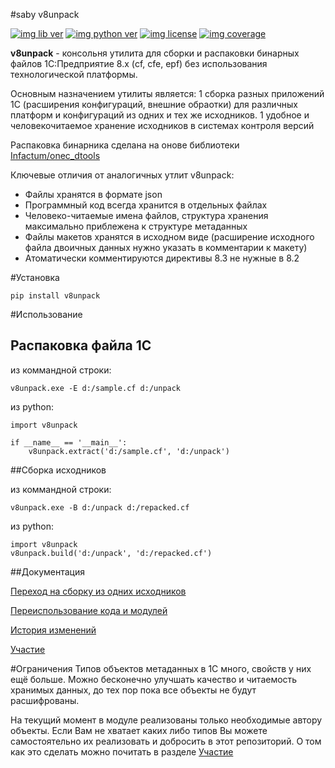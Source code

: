 #saby v8unpack

[![img lib ver](https://img.shields.io/pypi/v/v8unpack.svg "")](https://pypi.python.org/pypi/v8unpack)
[![img python ver](https://img.shields.io/pypi/pyversions/v8unpack.svg "")](https://pypi.python.org/pypi/v8unpack)
[![img license](https://img.shields.io/pypi/l/v8unpack.svg "")](https://pypi.python.org/pypi/v8unpack)
[![img coverage](https://img.shields.io/coveralls/Infactum/v8unpack.svg "")](https://coveralls.io/github/saby/v8unpack)

**v8unpack** - консольня утилита для сборки и распаковки бинарных файлов 
1С:Предприятие 8.х (cf, cfe, epf) без использования технологической платформы.

Основным назначением утилиты является:
1 сборка разных приложений 1С (расширения конфигураций, внешние обраотки) для различных 
платформ и конфигураций из одних и тех же исходников.
1 удобное и человекочитаемое хранение исходников в системах контроля версий

Распаковка бинарника сделана на онове библиотеки [Infactum/onec_dtools](https://github.com/Infactum/onec_dtools)

Ключевые отличия от аналогичных утлит v8unpack:
 * Файлы хранятся в формате json
 * Программный код всегда хранится в отдельных файлах
 * Человеко-читаемые имена файлов, структура хранения максимально приблежена к структуре метаданных
 * Файлы макетов хранятся в исходном виде (расширение исходного файла двоичных данных нужно указать в 
   комментарии к макету)
 * Атоматически комментируются директивы 8.3 не нужные в 8.2

#Установка

    pip install v8unpack

#Использование

## Распаковка файла 1С

из коммандной строки:

    v8unpack.exe -E d:/sample.cf d:/unpack

из python:

    import v8unpack
    
    if __name__ == '__main__':
        v8unpack.extract('d:/sample.cf', 'd:/unpack')

##Сборка исходников

из коммандной строки:

    v8unpack.exe -B d:/unpack d:/repacked.cf

из python:

    import v8unpack
    v8unpack.build('d:/unpack', 'd:/repacked.cf')

##Документация

[Переход на сборку из одних исходников](/docs/transition.md)

[Переиспользование кода и модулей](/docs/code.md)

[История изменений](/docs/history.md)

[Участие](/docs/code.md)

#Ограничения
Типов объектов метаданных в 1С много, свойств у них ещё больше. Можно бесконечно улучшать
качество и читаемость хранимых данных, до тех пор пока все объекты не будут расшифрованы.

На текущий момент в модуле реализованы только необходимые автору объекты. Если Вам не хватает
каких либо типов Вы можете самостоятельно их реализовать и добросить в этот репозиторий.
О том как это сделать можно почитать в разделе [Участие](/docs/code.md) 